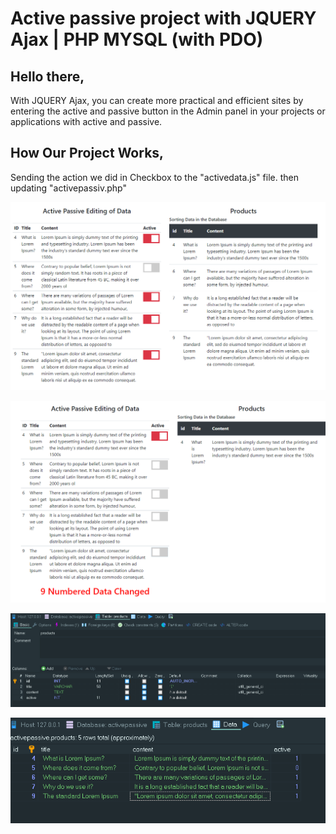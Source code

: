 # Active passive project with JQUERY Ajax | PHP MYSQL (with PDO)

## Hello there,
With JQUERY Ajax, you can create more practical and efficient sites by entering the active and passive button in the Admin panel in your projects or applications with active and passive.

## How Our Project Works,
Sending the action we did in Checkbox to the "activedata.js" file. then updating "activepassiv.php"

![alt text](https://github.com/FRTYZ/Active-passive-project-with-JQUERY-Ajax---PHP-MYSQL--with-PDO-/blob/main/img/ss/home.png?raw=true)

![alt text](https://github.com/FRTYZ/Active-passive-project-with-JQUERY-Ajax---PHP-MYSQL--with-PDO-/blob/main/img/ss/home-edit.png?raw=true)

![alt text](https://github.com/FRTYZ/Active-passive-project-with-JQUERY-Ajax---PHP-MYSQL--with-PDO-/blob/main/img/ss/database-table.png?raw=true)

![alt text](https://github.com/FRTYZ/Active-passive-project-with-JQUERY-Ajax---PHP-MYSQL--with-PDO-/blob/main/img/ss/database-table-data.png?raw=true)